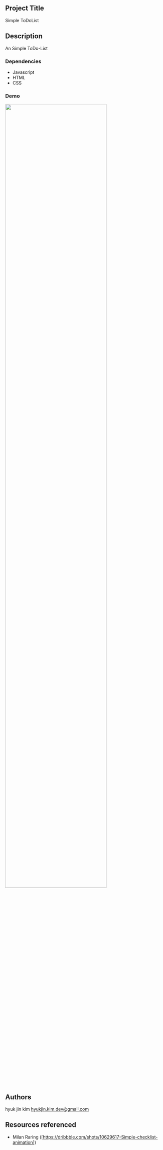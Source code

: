 ## Project Title

Simple ToDoList 

## Description

An Simple ToDo-List 

### Dependencies

* Javascript
* HTML
* CSS

### Demo

<img width="80%" src="https://user-images.githubusercontent.com/107605573/175473760-78e055cf-166e-4b39-afd5-3c471f2e73f1.gif"/>

## Authors
hyuk jin kim
hyukjin.kim.dev@gmail.com

## Resources referenced

* Milan Raring ([https://dribbble.com/shots/10629617-Simple-checklist-animation])
